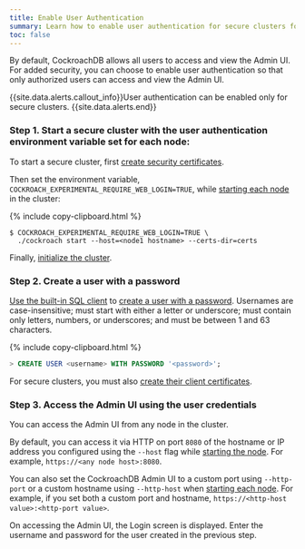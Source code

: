 ```yaml
---
title: Enable User Authentication
summary: Learn how to enable user authentication for secure clusters for the Admin UI.
toc: false
---
```


By default, CockroachDB allows all users to access and view the Admin UI. For added security, you can choose to enable user authentication so that only authorized users can access and view the Admin UI.

{{site.data.alerts.callout_info}}User authentication can be enabled only for secure clusters. {{site.data.alerts.end}}

<div id="toc"></div>

### Step 1. Start a secure cluster with the user authentication environment variable set for each node:

To start a secure cluster, first [create security certificates](secure-a-cluster.html#step-1-create-security-certificates).

Then set the environment variable, `COCKROACH_EXPERIMENTAL_REQUIRE_WEB_LOGIN=TRUE`, while [starting each node](secure-a-cluster.html#step-2-start-the-first-node) in the cluster:

{% include copy-clipboard.html %}
~~~ shell
$ COCKROACH_EXPERIMENTAL_REQUIRE_WEB_LOGIN=TRUE \
  ./cockroach start --host=<node1 hostname> --certs-dir=certs
~~~

Finally, [initialize the cluster](initialize-a-cluster.html).

### Step 2. Create a user with a password

[Use the built-in SQL client](use-the-built-in-sql-client.html) to [create a user with a password](create-user.html). Usernames are case-insensitive; must start with either a letter or underscore; must contain only letters, numbers, or underscores; and must be between 1 and 63 characters.

{% include copy-clipboard.html %}
~~~ sql
> CREATE USER <username> WITH PASSWORD '<password>';
~~~

For secure clusters, you must also [create their client certificates](create-security-certificates.html).

### Step 3. Access the Admin UI using the user credentials
You can access the Admin UI from any node in the cluster.

By default, you can access it via HTTP on port `8080` of the hostname or IP address you configured using the `--host` flag while [starting the node](https://www.cockroachlabs.com/docs/stable/start-a-node.html#general). For example, `https://<any node host>:8080`.

You can also set the CockroachDB Admin UI to a custom port using `--http-port` or a custom hostname using `--http-host` when [starting each node](start-a-node.html). For example, if you set both a custom port and hostname, `https://<http-host value>:<http-port value>`.

On accessing the Admin UI, the Login screen is displayed. Enter the username and password for the user created in the previous step.
